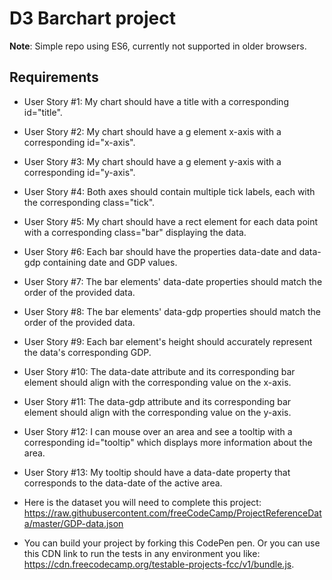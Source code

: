 # D3 Barchart project
**Note**: Simple repo using ES6, currently not supported in older browsers.

## Requirements
- User Story #1: My chart should have a title with a corresponding id="title".
- User Story #2: My chart should have a g element x-axis with a corresponding id="x-axis".
- User Story #3: My chart should have a g element y-axis with a corresponding id="y-axis".
- User Story #4: Both axes should contain multiple tick labels, each with the corresponding class="tick".
- User Story #5: My chart should have a rect element for each data point with a corresponding class="bar" displaying the data.
- User Story #6: Each bar should have the properties data-date and data-gdp containing date and GDP values.
- User Story #7: The bar elements' data-date properties should match the order of the provided data.
- User Story #8: The bar elements' data-gdp properties should match the order of the provided data.
- User Story #9: Each bar element's height should accurately represent the data's corresponding GDP.
- User Story #10: The data-date attribute and its corresponding bar element should align with the corresponding value on the x-axis.
- User Story #11: The data-gdp attribute and its corresponding bar element should align with the corresponding value on the y-axis.
- User Story #12: I can mouse over an area and see a tooltip with a corresponding id="tooltip" which displays more information about the area.
- User Story #13: My tooltip should have a data-date property that corresponds to the data-date of the active area.

- Here is the dataset you will need to complete this project: https://raw.githubusercontent.com/freeCodeCamp/ProjectReferenceData/master/GDP-data.json
- You can build your project by forking this CodePen pen. Or you can use this CDN link to run the tests in any environment you like: https://cdn.freecodecamp.org/testable-projects-fcc/v1/bundle.js.
